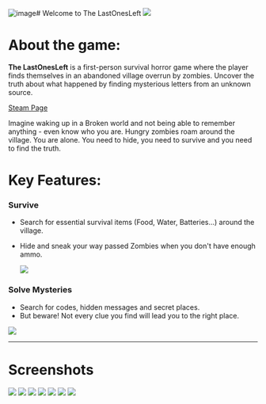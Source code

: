 ![image](https://github.com/user-attachments/assets/34c8c529-f62f-46e7-a860-55e259666a0c)# Welcome to The LastOnesLeft
![](https://shared.akamai.steamstatic.com/store_item_assets/steam/apps/1580440/header.jpg)

# About the game:

**The LastOnesLeft** is a first-person survival horror game where the player finds themselves in an abandoned village overrun by zombies. Uncover the truth about what happened by finding mysterious letters from an unknown source.

[Steam Page](https://store.steampowered.com/app/1580440/The_LastOnesLeft/)

Imagine waking up in a Broken world and not being able to remember anything - even know who you are. Hungry zombies roam around the village. You are alone.
You need to hide, you need to survive and you need to find the truth.

# Key Features:
### Survive
- Search for essential survival items (Food, Water, Batteries...) around the village.
- Hide and sneak your way passed Zombies when you don't have enough ammo.

  ![](https://shared.akamai.steamstatic.com/store_item_assets/steam/apps/1580440/extras/Pic.gif)
 
### Solve Mysteries
- Search for codes, hidden messages and secret places.
- But beware! Not every clue you find will lead you to the right place.

![](https://shared.akamai.steamstatic.com/store_item_assets/steam/apps/1580440/extras/pic2.jpg)

----
# Screenshots

![](https://shared.akamai.steamstatic.com/store_item_assets/steam/apps/1580440/ss_0132da35bb85f22964feec5ff05d177154ea6b0d.600x338.jpg?t=1642284278)
![](https://shared.akamai.steamstatic.com/store_item_assets/steam/apps/1580440/ss_540457a9f368eef234455cb752ef8b41f0bad6df.600x338.jpg?t=1642284278)
![](https://shared.akamai.steamstatic.com/store_item_assets/steam/apps/1580440/ss_a5fdc5b59a6a98ebc90a5fac872a5c8d5034d689.600x338.jpg?t=1642284278)
![](https://shared.akamai.steamstatic.com/store_item_assets/steam/apps/1580440/ss_ee5fe0f466773a23b765415ccdc724c3839f1b28.600x338.jpg?t=1642284278)
![](https://shared.akamai.steamstatic.com/store_item_assets/steam/apps/1580440/ss_59291f82f53289f4fdfc3600f9d5e8cde82ea17b.600x338.jpg?t=1642284278)
![](https://shared.akamai.steamstatic.com/store_item_assets/steam/apps/1580440/ss_59291f82f53289f4fdfc3600f9d5e8cde82ea17b.600x338.jpg?t=1642284278)
![](https://shared.akamai.steamstatic.com/store_item_assets/steam/apps/1580440/ss_78225648d4ee7228f4077836b4f58e541229ddb3.600x338.jpg?t=1642284278)

  
  

